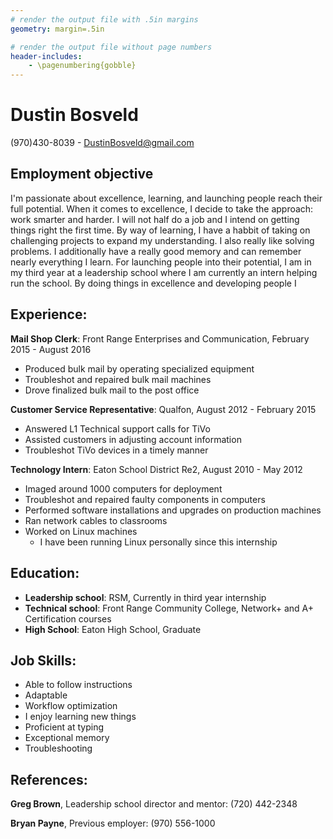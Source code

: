 ```yaml
---
# render the output file with .5in margins
geometry: margin=.5in

# render the output file without page numbers
header-includes:
	- \pagenumbering{gobble}
---
```


# Dustin Bosveld #
(970)430-8039 - DustinBosveld@gmail.com

## Employment objective ##

I'm passionate about excellence, learning, and launching people reach their full potential. When it comes to excellence, I decide to take the approach: work smarter and harder. I will not half do a job and I intend on getting things right the first time. By way of learning, I have a habbit of taking on challenging projects to expand my understanding. I also really like solving problems. I additionally have a really good memory and can remember nearly everything I learn. For launching people into their potential, I am in my third year at a leadership school where I am currently an intern helping run the school. By doing things in excellence and developing people I 

## Experience: ##

**Mail Shop Clerk**: Front Range Enterprises and Communication, February 2015 - August 2016

- Produced bulk mail by operating specialized equipment
- Troubleshot and repaired bulk mail machines
- Drove finalized bulk mail to the post office

**Customer Service Representative**: Qualfon, August 2012 - February 2015

- Answered L1 Technical support calls for TiVo
- Assisted customers in adjusting account information
- Troubleshot TiVo devices in a timely manner

**Technology Intern**: Eaton School District Re2, August 2010 - May 2012

- Imaged around 1000 computers for deployment
- Troubleshot and repaired faulty components in computers
- Performed software installations and upgrades on production machines
- Ran network cables to classrooms
- Worked on Linux machines
	- I have been running Linux personally since this internship

## Education: ##

- **Leadership school**: RSM, Currently in third year internship
- **Technical school**: Front Range Community College, Network+ and A+ Certification courses
- **High School**: Eaton High School, Graduate

## Job Skills: ##

- Able to follow instructions
- Adaptable
- Workflow optimization
- I enjoy learning new things
- Proficient at typing
- Exceptional memory
- Troubleshooting

## References: ##

**Greg Brown**, Leadership school director and mentor: (720) 442-2348

**Bryan Payne**, Previous employer: (970) 556-1000
